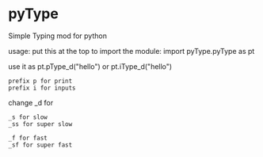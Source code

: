 # pyType
Simple Typing mod for python

usage:
put this at the top to import the module:
import pyType.pyType as pt

use it as 
pt.pType_d("hello")
or
pt.iType_d("hello")

```
prefix p for print
prefix i for inputs
```

change _d for

```
_s for slow
_ss for super slow

_f for fast
_sf for super fast
```
